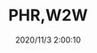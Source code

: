 ﻿---
layout: post 
title: PHR,W2W
tags: PH
categories: wire-cable
overview: 
part_number: 3-PH-2W
thumb_img: static/202011/478-thumb-20201103100057.jpg
small_img: static/202011/478-20201103100057.jpg
date: 2020/11/3 2:00:10
---



